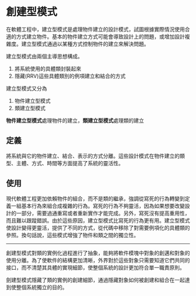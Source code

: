 # 創建型模式

在軟體工程中，建立型模式是處理物件建立的設計模式，試圖根據實際情況使用合適的方式建立物件。基本的物件建立方式可能會導致設計上的問題，或增加設計複雜度。建立型模式通過以某種方式控制物件的建立來解決問題。

建立型模式由兩個主導思想構成。

1. 將系統使用的具體類封裝起來
2. 隱藏(RRV)這些具體類別的例項建立和結合的方式

建立型模式又分為

1. 物件建立型模式
2. 類建立型模式

**物件建立型模式**處理物件的建立，**類建立型模式**處理類的建立

## 定義

將系統與它的物件建立、結合、表示的方式分離。這些設計模式在物件建立的類型、主體、方式、時間等方面提高了系統的靈活性。

## 使用

現代軟體工程更加依賴物件的組合，而不是類的繼承，強調從寫死的行為轉變到定義一組基本行為來組合成複雜的行為。寫死的行為不夠靈活，因為如果想要改變設計的一部分，需要過通重寫或者重新實作才能完成。另外，寫死沒有提高重用性，而且難以跟蹤錯誤。由於這些原因，建立型模式比寫死的行為更有用。建立型模式使設計變得更靈活，提供了不同的方式，從代碼中移除了對需要例項化的具體類的參照。換句話說，這些模式增強了物件和類之間的獨立性。

---

創建型模式對類的實例化過程進行了抽象，能夠將軟件模塊中對象的創邁和對象的使用分離。為了使軟件的結構更加清晰，外界對於這些對象只需要知道它們共同的接口，而不清楚其具體的實現細節，使整個系統的設計更加符合單一職責原則。

劍建型模式隱藏了類的實例的創建細節，通過隱藏對象如何被創建和組合在一起達到使整個系統獨立的目的。